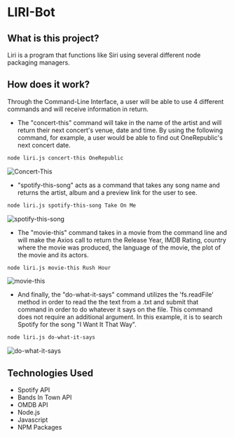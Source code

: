 # LIRI-Bot

## What is this project?
Liri is a program that functions like Siri using several different node packaging managers.

## How does it work? 
Through the Command-Line Interface, a user will be able to use 4 different commands and will receive information in return.

- The "concert-this" command will take in the name of the artist and will return their next concert's venue, date and time. By using the following command, for example, a user would be able to find out OneRepublic's next concert date.

```bash
node liri.js concert-this OneRepublic
```
![Concert-This](https://i.ibb.co/GJjbnxR/concert-this.jpg)

- "spotify-this-song" acts as a command that takes any song name and returns the artist, album and a preview link for the user to see.

```bash
node liri.js spotify-this-song Take On Me
```
![spotify-this-song](https://i.ibb.co/gmLSN0T/Spotify-this-song.jpg)

- The "movie-this" command takes in a movie from the command line and will make the Axios call to return the Release Year, IMDB Rating, country where the movie was produced, the language of the movie, the plot of the movie and its actors.

```bash
node liri.js movie-this Rush Hour
```
![movie-this](https://i.ibb.co/m6WGyVd/movie-this.jpg)

- And finally, the "do-what-it-says" command utilizes the 'fs.readFile' method in order to read the the text from a .txt and submit that command in order to do whatever it says on the file. This command does not require an additional argument. In this example, it is to search Spotify for the song "I Want It That Way".

```bash
node liri.js do-what-it-says
```
![do-what-it-says](https://i.ibb.co/bWZyn2Y/do-what-it-says.jpg)

## Technologies Used
 - Spotify API
 - Bands In Town API
 - OMDB API
 - Node.js
 - Javascript
 - NPM Packages
